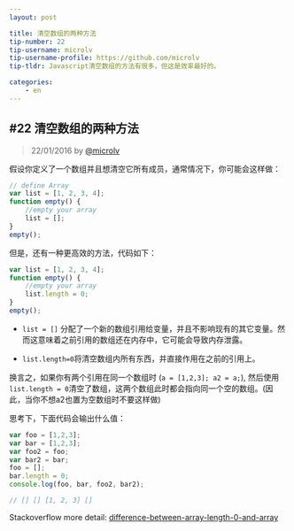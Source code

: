 ```yaml
---
layout: post

title: 清空数组的两种方法
tip-number: 22
tip-username: microlv
tip-username-profile: https://github.com/microlv
tip-tldr: Javascript清空数组的方法有很多，但这是效率最好的。

categories:
    - en
---
```


## #22 清空数组的两种方法

> 22/01/2016 by [@microlv](https://github.com/microlv)


假设你定义了一个数组并且想清空它所有成员，通常情况下，你可能会这样做：

```javascript
// define Array
var list = [1, 2, 3, 4];
function empty() {
    //empty your array
    list = [];
}
empty();
```

但是，还有一种更高效的方法，代码如下：

```javascript
var list = [1, 2, 3, 4];
function empty() {
    //empty your array
    list.length = 0;
}
empty();
```

* `list = []` 分配了一个新的数组引用给变量，并且不影响现有的其它变量。然而这意味着之前引用的数组还在内存中，它可能会导致内存泄露。

* `list.length=0`将清空数组内所有东西，并直接作用在之前的引用上。

换言之，如果你有两个引用在同一个数组时 (`a = [1,2,3]; a2 = a;`), 然后使用`list.length = 0`清空了数组，这两个数组此时都会指向同一个空的数组。(因此，当你不想a2也置为空数组时不要这样做)

思考下，下面代码会输出什么值：

```js
var foo = [1,2,3];
var bar = [1,2,3];
var foo2 = foo;
var bar2 = bar;
foo = [];
bar.length = 0;
console.log(foo, bar, foo2, bar2);

// [] [] [1, 2, 3] []
```

Stackoverflow more detail:
[difference-between-array-length-0-and-array](http://stackoverflow.com/questions/4804235/difference-between-array-length-0-and-array)


